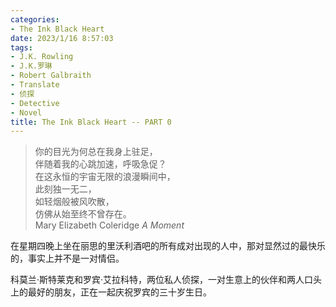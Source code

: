 ```yaml
---
categories:
- The Ink Black Heart
date: 2023/1/16 8:57:03
tags:
- J.K. Rowling
- J.K.罗琳
- Robert Galbraith
- Translate
- 侦探
- Detective
- Novel
title: The Ink Black Heart -- PART 0
---
```

> 你的目光为何总在我身上驻足，  
伴随着我的心跳加速，呼吸急促？  
在这永恒的宇宙无限的浪漫瞬间中，  
此刻独一无二，  
如轻烟般被风吹散，  
仿佛从始至终不曾存在。  
Mary Elizabeth Coleridge *A Moment*

在星期四晚上坐在丽思的里沃利酒吧的所有成对出现的人中，那对显然过的最快乐的，事实上并不是一对情侣。

科莫兰·斯特莱克和罗宾·艾拉科特，两位私人侦探，一对生意上的伙伴和两人口头上的最好的朋友，正在一起庆祝罗宾的三十岁生日。
